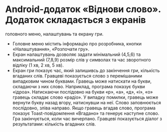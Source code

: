 # Android-додаток «Віднови слово». Додаток складається з екранів
головного меню, налаштувань та екрану гри. 
- Головне меню містить інформацію про розробника, кнопки «Налаштування», 
«Розпочати гру». 
- Екран налаштувань дозволяє задати мінімальний (4,5,6) та максимальний (7,8,9) 
розмір слів у символах та час зворотного відліку (1 хв, 2 хв, 5 хв). 
- Екран гри показує час, який залишивсь до закінчення гри, кількість вгаданих
слів. Гравцеві показується слово з перемішаними випадковим чином буквами. 
Гравець може натискати на букви, складаючи з них слово. Наприклад, програма
показує букви «ідроа». Натискаючи послідовно на букви «р», «а», «д», «і», «о» 
гравець складає слово «радіо».
У випадку помилки, гравець може вернути букву назад вгору, натиснувши на неї. 
Слово заповнюється послідовно, зліва направо. 
Якщо гравець вгадав слово, програма показує Toast-повідомлення «Вгадано» та
генерує наступне слово. Гра закінчується, коли час вичерпано. Гравцеві
показується діалог з результатами: кількість вгаданих слів. 
